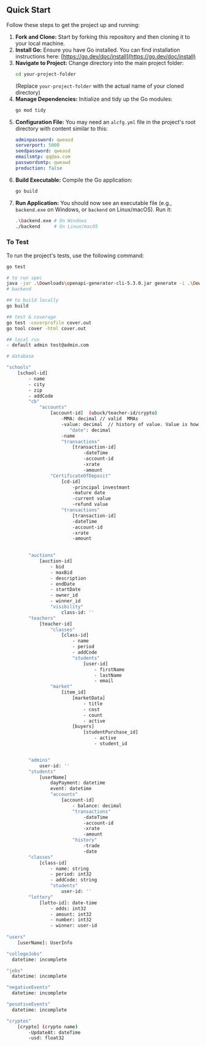 
## Quick Start

Follow these steps to get the project up and running:

1.  **Fork and Clone:** Start by forking this repository and then cloning it to your local machine.
2.  **Install Go:** Ensure you have Go installed. You can find installation instructions here:
    [https://go.dev/doc/install](https://go.dev/doc/install)
3.  **Navigate to Project:** Change directory into the main project folder:
    ```bash
    cd your-project-folder
    ```
    (Replace `your-project-folder` with the actual name of your cloned directory)
4.  **Manage Dependencies:** Initialize and tidy up the Go modules:
    ```bash
    go mod tidy
    ```
5.  **Configuration File:** You may need an `alcfg.yml` file in the project's root directory with content similar to this:
    ```yaml
    adminpassword: qweasd
    serverport: 5000
    seedpassword: qweasd
    emailsmtp: qq@aa.com
    passwordsmtp: qweawd
    production: false
    ```
6.  **Build Executable:** Compile the Go application:
    ```bash
    go build
    ```
7.  **Run Application:** You should now see an executable file (e.g., `backend.exe` on Windows, or `backend` on Linux/macOS). Run it:
    ```bash
    .\backend.exe # On Windows
    ./backend     # On Linux/macOS
    ```

### To Test

To run the project's tests, use the following command:

```bash
go test

# to run spec 
java -jar .\Downloads\openapi-generator-cli-5.3.0.jar generate -i .\Downloads\al.json -g go-server -o .\Documents\backendx
# backend

## to build locally
go build

## test & coverage
go test -coverprofile cover.out
go tool cover -html cover.out

## local run
- default admin test@admin.com

# database

"schools"
    [school-id]
        - name
        - city
        - zip
        - addCode
        "cb"
            "accounts"     
                [account-id]  (ubuck/teacher-id/crypto)
                    -MMA: decimal // valid  MMAs
                    -value: decimal  // history of value. Value is how much uBuck you can buy for 1 buck - more number means more valuable currency
                       "date": decimal  
                    -name
                    "transactions"
                        [transaction-id]
                            -dateTime
                            -account-id
                            -xrate
                            -amount
                "CertificateOfDeposit"
                    [cd-id]
                        -principal investmant
                        -mature date
                        -current value
                        -refund value
                    "transactions"
                        [transaction-id]
                        -dateTime
                        -account-id
                        -xrate
                        -amount

                        
        "auctions"
            [auction-id]
                - bid
                - maxBid
                - description
                - endDate
                - startDate
                - owner_id
                - winner_id
                "visibility"
                    class-id: ''
        "teachers"
            [teacher-id]
                "classes"
                    [class-id]
                        - name
                        - period
                        - addCode
                        "students"
                            [user-id]
                                - firstName
                                - lastName
                                - email
                "market"
                    [item_id]
                        [marketData]
                            - title
                            - cost
                            - count
                            - active
                        [buyers]
                            [studentPurchase_id]
                                - active
                                - student_id


        "admins"
            user-id: ''
        "students"
            [userName]
                dayPayment: datetime
                event: datetime
                "accounts"
                    [account-id]
                        - balance: decimal
                        "transactions"
                            -dateTime
                            -account-id
                            -xrate
                            -amount
                        "history"
                            -trade
                            -date
        "classes"
            [class-id]
                - name: string
                - period: int32
                - addCode: string
                "students"
                    user-id: ''
        "lottery"
            [lotto-id]: date-time
                - odds: int32
                - amount: int32
                - number: int32
                - winner: user-id
                
"users"
    [userName]: UserInfo

"collegeJobs"
  datetime: incomplete

"jobs"
  datetime: incomplete

"negativeEvents"
  datetime: incomplete

"posotiveEvents"
  datetime: incomplete

"cryptos"
    [crypto] (crypto name)
        -UpdateAt: dateTime
        -usd: float32

